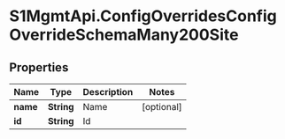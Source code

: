 # S1MgmtApi.ConfigOverridesConfigOverrideSchemaMany200Site

## Properties
Name | Type | Description | Notes
------------ | ------------- | ------------- | -------------
**name** | **String** | Name | [optional] 
**id** | **String** | Id | 


